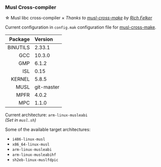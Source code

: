 ### Musl Cross-compiler

☆ Musl libc cross-compiler × _Thanks to [musl-cross-make][musl-cross-make] by [Rich Felker][richfelker]_

Current configuration in `config.mak` configuration file for [musl-cross-make][musl-cross-make].

Package|Version
--:|:--
BINUTILS|2.33.1
GCC|10.3.0
GMP|6.1.2
ISL|0.15
KERNEL|5.8.5
MUSL|git-master
MPFR|4.0.2
MPC|1.1.0

Current architecture: `arm-linux-musleabi`   
_(Set in `musl.sh`)_

Some of the available target architectures:
- `i486-linux-musl`
- `x86_64-linux-musl`
- `arm-linux-musleabi`
- `arm-linux-musleabihf`
- `sh2eb-linux-muslfdpic`

<!-- LINKS -->

[musl-cross-make]: https://github.com/richfelker/musl-cross-make

[richfelker]: https://github.com/richfelker

<!-- LINKS END -->
